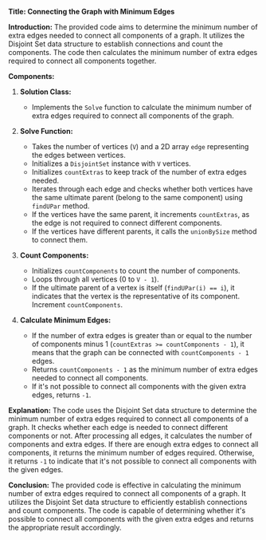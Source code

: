 **Title: Connecting the Graph with Minimum Edges**

**Introduction:**
The provided code aims to determine the minimum number of extra edges needed to connect all components of a graph. It utilizes the Disjoint Set data structure to establish connections and count the components. The code then calculates the minimum number of extra edges required to connect all components together.

**Components:**

1. **Solution Class:**
   - Implements the `Solve` function to calculate the minimum number of extra edges required to connect all components of the graph.

2. **Solve Function:**
   - Takes the number of vertices (`V`) and a 2D array `edge` representing the edges between vertices.
   - Initializes a `DisjointSet` instance with `V` vertices.
   - Initializes `countExtras` to keep track of the number of extra edges needed.
   - Iterates through each edge and checks whether both vertices have the same ultimate parent (belong to the same component) using `findUPar` method.
   - If the vertices have the same parent, it increments `countExtras`, as the edge is not required to connect different components.
   - If the vertices have different parents, it calls the `unionBySize` method to connect them.

3. **Count Components:**
   - Initializes `countComponents` to count the number of components.
   - Loops through all vertices (0 to `V - 1`).
   - If the ultimate parent of a vertex is itself (`findUPar(i) == i`), it indicates that the vertex is the representative of its component. Increment `countComponents`.

4. **Calculate Minimum Edges:**
   - If the number of extra edges is greater than or equal to the number of components minus 1 (`countExtras >= countComponents - 1`), it means that the graph can be connected with `countComponents - 1` edges.
   - Returns `countComponents - 1` as the minimum number of extra edges needed to connect all components.
   - If it's not possible to connect all components with the given extra edges, returns `-1`.

**Explanation:**
The code uses the Disjoint Set data structure to determine the minimum number of extra edges required to connect all components of a graph. It checks whether each edge is needed to connect different components or not. After processing all edges, it calculates the number of components and extra edges. If there are enough extra edges to connect all components, it returns the minimum number of edges required. Otherwise, it returns `-1` to indicate that it's not possible to connect all components with the given edges.

**Conclusion:**
The provided code is effective in calculating the minimum number of extra edges required to connect all components of a graph. It utilizes the Disjoint Set data structure to efficiently establish connections and count components. The code is capable of determining whether it's possible to connect all components with the given extra edges and returns the appropriate result accordingly.